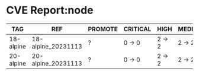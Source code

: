 # CVE Report:node
|    TAG    |        REF         | PROMOTE | CRITICAL |  HIGH  | MEDIUM |  LOW   | UNKNOWN |
|-----------|--------------------|---------|----------|--------|--------|--------|---------|
| 18-alpine | 18-alpine_20231113 | ?       | 0 -> 0   | 2 -> 2 | 2 -> 2 | 0 -> 0 | 0 -> 0  |
| 20-alpine | 20-alpine_20231113 | ?       | 0 -> 0   | 2 -> 2 | 2 -> 2 | 0 -> 0 | 0 -> 0  |
